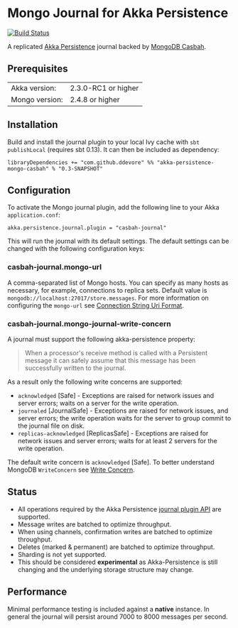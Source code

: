 # Mongo Journal for Akka Persistence

[![Build Status](https://travis-ci.org/ddevore/akka-persistence-mongo.png?branch=master)](https://travis-ci.org/ddevore/akka-persistence-mongo)

A replicated [Akka Persistence](http://doc.akka.io/docs/akka/2.3.0-RC1/scala/persistence.html) journal backed by [MongoDB Casbah](http://mongodb.github.io/casbah/).

## Prerequisites

<table border="0">
  <tr>
    <td>Akka version: </td>
    <td>2.3.0-RC1 or higher</td>
  </tr>
  <tr>
    <td>Mongo version: </td>
    <td>2.4.8 or higher</td>
  </tr>
</table>

## Installation

Build and install the journal plugin to your local Ivy cache with `sbt publishLocal` (requires sbt 0.13). It can then be included as dependency:

    libraryDependencies += "com.github.ddevore" %% "akka-persistence-mongo-casbah" % "0.3-SNAPSHOT"

## Configuration

To activate the Mongo journal plugin, add the following line to your Akka `application.conf`:

    akka.persistence.journal.plugin = "casbah-journal"

This will run the journal with its default settings. The default settings can be changed with the following configuration keys:

### casbah-journal.mongo-url

A comma-separated list of Mongo hosts. You can specify as many hosts as necessary, for example, connections to replica sets. Default value is `mongodb://localhost:27017/store.messages`. For more information on configuring the `mongo-url` see [Connection String Uri Format](http://docs.mongodb.org/manual/reference/connection-string/).

### casbah-journal.mongo-journal-write-concern

A journal must support the following akka-persistence property:

> When a processor's receive method is called with a Persistent message it can safely assume that this message has been successfully written to the journal.

As a result only the following write concerns are supported:

- `acknowledged` [Safe] - Exceptions are raised for network issues and server errors; waits on a server for the write operation.
- `journaled` [JournalSafe] - Exceptions are raised for network issues, and server errors; the write operation waits for the server to group commit to the journal file on disk.
- `replicas-acknowledged` [ReplicasSafe] - Exceptions are raised for network issues and server errors; waits for at least 2 servers for the write operation.

The default write concern is `acknowledged` [Safe]. To better understand MongoDB `WriteConcern` see [Write Concern](http://docs.mongodb.org/manual/core/write-concern/).

## Status

- All operations required by the Akka Persistence [journal plugin API](http://doc.akka.io/docs/akka/2.3.0-RC1/scala/persistence.html#journal-plugin-api) are supported.
- Message writes are batched to optimize throughput.
- When using channels, confirmation writes are batched to optimize throughput.
- Deletes (marked & permanent) are batched to optimize throughput.
- Sharding is not yet supported.
- This should be considered **experimental** as Akka-Persistence is still changing and the underlying storage structure may change.

## Performance

Minimal performance testing is included against a **native** instance. In general the journal will persist around 7000 to 8000 messages per second.

